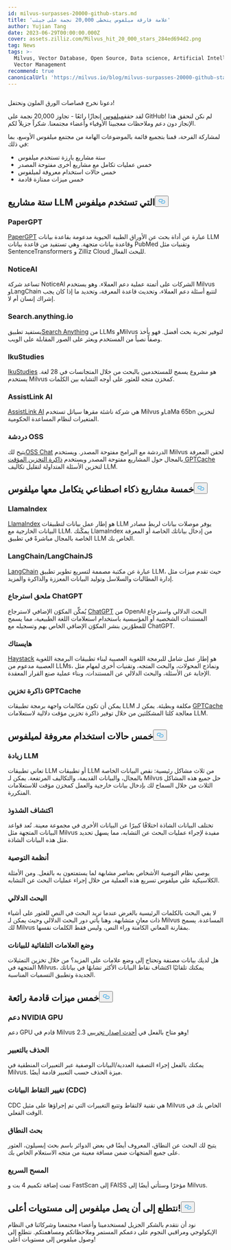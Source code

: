 ```yaml
---
id: milvus-surpasses-20000-github-stars.md
title: 'علامة فارقة ميلفوس يتخطى 20,000 نجمة على جيثب'
author: Yujian Tang
date: 2023-06-29T00:00:00.000Z
cover: assets.zilliz.com/Milvus_hit_20_000_stars_284ed694d2.png
tag: News
tags: >-
  Milvus, Vector Database, Open Source, Data science, Artificial Intelligence,
  Vector Management
recommend: true
canonicalUrl: 'https://milvus.io/blog/milvus-surpasses-20000-github-stars.md'
---
```

<p>
  <span class="img-wrapper">
    <img translate="no" src="https://assets.zilliz.com/Milvus_hit_20_000_stars_284ed694d2.png" alt="" class="doc-image" id="" />
    <span></span>
  </span>
</p>
<p>دعونا نخرج قصاصات الورق الملون ونحتفل!</p>
<p>لقد حقق<a href="https://github.com/milvus-io/milvus">ميلفوس</a> إنجازًا رائعًا - تجاوز 20,000 نجمة على GitHub! لم نكن لنحقق هذا الإنجاز دون دعم وملاحظات معجبينا الأوفياء وأعضاء مجتمعنا. شكراً جزيلاً لكم.</p>
<p>لمشاركة الفرحة، قمنا بتجميع قائمة بالموضوعات الهامة من مجتمع ميلفوس الأوسع، بما في ذلك:</p>
<ul>
<li>ستة مشاريع بارزة تستخدم ميلفوس</li>
<li>خمس عمليات تكامل مع مشاريع أخرى مفتوحة المصدر</li>
<li>خمس حالات استخدام معروفة لميلفوس</li>
<li>خمس ميزات ممتازة قادمة</li>
</ul>
<h2 id="Six-LLM-projects-that-utilize-Milvus" class="common-anchor-header">ستة مشاريع LLM التي تستخدم ميلفوس<button data-href="#Six-LLM-projects-that-utilize-Milvus" class="anchor-icon" translate="no">
      <svg translate="no"
        aria-hidden="true"
        focusable="false"
        height="20"
        version="1.1"
        viewBox="0 0 16 16"
        width="16"
      >
        <path
          fill="#0092E4"
          fill-rule="evenodd"
          d="M4 9h1v1H4c-1.5 0-3-1.69-3-3.5S2.55 3 4 3h4c1.45 0 3 1.69 3 3.5 0 1.41-.91 2.72-2 3.25V8.59c.58-.45 1-1.27 1-2.09C10 5.22 8.98 4 8 4H4c-.98 0-2 1.22-2 2.5S3 9 4 9zm9-3h-1v1h1c1 0 2 1.22 2 2.5S13.98 12 13 12H9c-.98 0-2-1.22-2-2.5 0-.83.42-1.64 1-2.09V6.25c-1.09.53-2 1.84-2 3.25C6 11.31 7.55 13 9 13h4c1.45 0 3-1.69 3-3.5S14.5 6 13 6z"
        ></path>
      </svg>
    </button></h2><h3 id="PaperGPT" class="common-anchor-header">PaperGPT</h3><p><a href="http://papergpt.bio">PaperGPT</a> عبارة عن أداة بحث عن الأوراق الطبية الحيوية مدعومة بقاعدة بيانات LLM وقاعدة بيانات متجهة. وهي تستفيد من قاعدة بيانات PubMed وتقنيات مثل SentenceTransformers و Zilliz Cloud للبحث الفعال.</p>
<h3 id="NoticeAI" class="common-anchor-header">NoticeAI</h3><p>تساعد شركة NoticeAI الشركات على أتمتة عملية دعم العملاء. وهو يستخدم Milvus وLangChain لتتبع أسئلة دعم العملاء، وتحديث قاعدة المعرفة، وتحديد ما إذا كان يجب إشراك إنسان أم لا.</p>
<h3 id="Searchanythingio" class="common-anchor-header">Search.anything.io</h3><p>يستفيد تطبيق<a href="http://search.anything.io">Search Anything</a> من LLMs وMilvus لتوفير تجربة بحث أفضل. فهو يأخذ وصفاً نصياً من المستخدم ويعثر على الصور المقابلة على الويب.</p>
<h3 id="IkuStudies" class="common-anchor-header">IkuStudies</h3><p><a href="https://ikustudies.xyz/">IkuStudies</a> هو مشروع يسمح للمستخدمين بالبحث من خلال المتجانسات في 28 لغة. يستخدم Milvus كمخزن متجه للعثور على أوجه التشابه بين الكلمات.</p>
<h3 id="AssistLink-AI" class="common-anchor-header">AssistLink AI</h3><p><a href="https://www.linkedin.com/company/assistlink/about/">AssistLink AI</a> هي شركة ناشئة مقرها سياتل تستخدم Milvus وLaMa 65bn لتخزين المتغيرات لنظام المساعدة الحكومية.</p>
<h3 id="OSS-Chat" class="common-anchor-header">دردشة OSS</h3><p>يتيح لك<a href="http://osschat.io">OSS Chat</a> الدردشة مع البرامج مفتوحة المصدر. ويستخدم Milvus لحقن المعرفة بالمجال حول المشاريع مفتوحة المصدر ويستخدم <a href="https://zilliz.com/blog/Caching-LLM-Queries-for-performance-improvements">ذاكرة التخزين المؤقت GPTCache</a> لتخزين الأسئلة المتداولة لتقليل تكاليف LLM.</p>
<h2 id="Five-AI-projects-Milvus-integrates-with" class="common-anchor-header">خمسة مشاريع ذكاء اصطناعي يتكامل معها ميلفوس<button data-href="#Five-AI-projects-Milvus-integrates-with" class="anchor-icon" translate="no">
      <svg translate="no"
        aria-hidden="true"
        focusable="false"
        height="20"
        version="1.1"
        viewBox="0 0 16 16"
        width="16"
      >
        <path
          fill="#0092E4"
          fill-rule="evenodd"
          d="M4 9h1v1H4c-1.5 0-3-1.69-3-3.5S2.55 3 4 3h4c1.45 0 3 1.69 3 3.5 0 1.41-.91 2.72-2 3.25V8.59c.58-.45 1-1.27 1-2.09C10 5.22 8.98 4 8 4H4c-.98 0-2 1.22-2 2.5S3 9 4 9zm9-3h-1v1h1c1 0 2 1.22 2 2.5S13.98 12 13 12H9c-.98 0-2-1.22-2-2.5 0-.83.42-1.64 1-2.09V6.25c-1.09.53-2 1.84-2 3.25C6 11.31 7.55 13 9 13h4c1.45 0 3-1.69 3-3.5S14.5 6 13 6z"
        ></path>
      </svg>
    </button></h2><h3 id="LlamaIndex" class="common-anchor-header">LlamaIndex</h3><p><a href="https://github.com/jerryjliu/llama_index">LlamaIndex</a> هو إطار عمل بيانات لتطبيقات LLM يوفر موصلات بيانات لربط مصادر البيانات الخارجية مع LLM. يمكّنك LlamaIndex من إدخال بياناتك الخاصة أو المعرفة الخاصة بالمجال مباشرةً في تطبيق LLM الخاص بك.</p>
<h3 id="LangChainLangChainJS" class="common-anchor-header">LangChain/LangChainJS</h3><p><a href="https://github.com/hwchase17/langchain">LangChain</a> عبارة عن مكتبة مصممة لتسريع تطوير تطبيق LLM، حيث تقدم ميزات مثل إدارة المطالبات والسلاسل وتوليد البيانات المعززة والذاكرة والمزيد.</p>
<h3 id="ChatGPT-Retrieval-Plugin" class="common-anchor-header">ملحق استرجاع ChatGPT</h3><p>يُمكِّن المكوّن الإضافي لاسترجاع <a href="https://github.com/openai/chatgpt-retrieval-plugin">ChatGPT</a> من OpenAI البحث الدلالي واسترجاع المستندات الشخصية أو المؤسسية باستخدام استعلامات اللغة الطبيعية، مما يسمح للمطوّرين بنشر المكوّن الإضافي الخاص بهم وتسجيله مع ChatGPT.</p>
<h3 id="Haystack" class="common-anchor-header">هايستاك</h3><p><a href="https://github.com/deepset-ai/haystack">Haystack</a> هو إطار عمل شامل للبرمجة اللغوية العصبية لبناء تطبيقات البرمجة اللغوية العصبية مدعوم من LLMs، ونماذج المحولات، والبحث المتجه، وتقنيات أخرى لمهام مثل الإجابة عن الأسئلة، والبحث الدلالي عن المستندات، وبناء عملية صنع القرار المعقدة.</p>
<h3 id="GPTCache" class="common-anchor-header">ذاكرة تخزين GPTCache</h3><p>يمكن أن تكون مكالمات واجهة برمجة تطبيقات LLM مكلفة وبطيئة. يمكن لـ <a href="https://github.com/zilliztech/gptcache">GPTCache</a> معالجة كلتا المشكلتين من خلال توفير ذاكرة تخزين مؤقت دلالية لاستعلامات LLM.</p>
<h2 id="Five-well-known-use-cases-of-Milvus" class="common-anchor-header">خمس حالات استخدام معروفة لميلفوس<button data-href="#Five-well-known-use-cases-of-Milvus" class="anchor-icon" translate="no">
      <svg translate="no"
        aria-hidden="true"
        focusable="false"
        height="20"
        version="1.1"
        viewBox="0 0 16 16"
        width="16"
      >
        <path
          fill="#0092E4"
          fill-rule="evenodd"
          d="M4 9h1v1H4c-1.5 0-3-1.69-3-3.5S2.55 3 4 3h4c1.45 0 3 1.69 3 3.5 0 1.41-.91 2.72-2 3.25V8.59c.58-.45 1-1.27 1-2.09C10 5.22 8.98 4 8 4H4c-.98 0-2 1.22-2 2.5S3 9 4 9zm9-3h-1v1h1c1 0 2 1.22 2 2.5S13.98 12 13 12H9c-.98 0-2-1.22-2-2.5 0-.83.42-1.64 1-2.09V6.25c-1.09.53-2 1.84-2 3.25C6 11.31 7.55 13 9 13h4c1.45 0 3-1.69 3-3.5S14.5 6 13 6z"
        ></path>
      </svg>
    </button></h2><h3 id="LLM-augmentation" class="common-anchor-header">زيادة LLM</h3><p>تعاني تطبيقات LLM أو تطبيقات LLM من ثلاث مشاكل رئيسية: نقص البيانات الخاصة بالمجال، والبيانات القديمة، والتكاليف المرتفعة. يمكن لـ Milvus حل جميع هذه المشاكل الثلاث من خلال السماح لك بإدخال بيانات خارجية والعمل كمخزن مؤقت للاستعلامات المتكررة.</p>
<h3 id="Anomaly-detection" class="common-anchor-header">اكتشاف الشذوذ</h3><p>تختلف البيانات الشاذة اختلافًا كبيرًا عن البيانات الأخرى في مجموعة معينة. تُعد قواعد البيانات المتجهة مثل Milvus مفيدة لإجراء عمليات البحث عن التشابه، مما يسهل تحديد مثل هذه البيانات الشاذة.</p>
<h3 id="Recommender-systems" class="common-anchor-header">أنظمة التوصية</h3><p>يوصي نظام التوصية الأشخاص بعناصر مشابهة لما يستمتعون به بالفعل. ومن الأمثلة الكلاسيكية على ميلفوس تسريع هذه العملية من خلال إجراء عمليات البحث عن التشابه.</p>
<h3 id="Semantic-search" class="common-anchor-header">البحث الدلالي</h3><p>لا يفي البحث بالكلمات الرئيسية بالغرض عندما تريد البحث في النص للعثور على أشياء ذات معانٍ متشابهة. وهنا يأتي دور البحث الدلالي وحيث يمكن لـ Milvus المساعدة. يسمح لك Milvus بمقارنة المعاني الكامنة وراء النص، وليس فقط الكلمات نفسها.</p>
<h3 id="Automatic-data-labeling" class="common-anchor-header">وضع العلامات التلقائية للبيانات</h3><p>هل لديك بيانات مصنفة وتحتاج إلى وضع علامات على المزيد؟ من خلال تخزين التمثيلات المتجهة في Milvus، يمكنك تلقائيًا اكتشاف نقاط البيانات الأكثر تشابهًا في بياناتك الجديدة وتطبيق التسميات المناسبة.</p>
<h2 id="Five-awesome-upcoming-features" class="common-anchor-header">خمس ميزات قادمة رائعة<button data-href="#Five-awesome-upcoming-features" class="anchor-icon" translate="no">
      <svg translate="no"
        aria-hidden="true"
        focusable="false"
        height="20"
        version="1.1"
        viewBox="0 0 16 16"
        width="16"
      >
        <path
          fill="#0092E4"
          fill-rule="evenodd"
          d="M4 9h1v1H4c-1.5 0-3-1.69-3-3.5S2.55 3 4 3h4c1.45 0 3 1.69 3 3.5 0 1.41-.91 2.72-2 3.25V8.59c.58-.45 1-1.27 1-2.09C10 5.22 8.98 4 8 4H4c-.98 0-2 1.22-2 2.5S3 9 4 9zm9-3h-1v1h1c1 0 2 1.22 2 2.5S13.98 12 13 12H9c-.98 0-2-1.22-2-2.5 0-.83.42-1.64 1-2.09V6.25c-1.09.53-2 1.84-2 3.25C6 11.31 7.55 13 9 13h4c1.45 0 3-1.69 3-3.5S14.5 6 13 6z"
        ></path>
      </svg>
    </button></h2><h3 id="NVIDIA-GPU-support" class="common-anchor-header">دعم NVIDIA GPU</h3><p>دعم GPU قادم في Milvus 2.3 وهو متاح بالفعل في <a href="https://github.com/milvus-io/milvus/releases/tag/v2.3.0-beta">أحدث إصدار تجريبي</a>!</p>
<h3 id="Delete-by-Expression" class="common-anchor-header">الحذف بالتعبير</h3><p>يمكنك بالفعل إجراء التصفية العددية/البيانات الوصفية عبر التعبيرات المنطقية في Milvus. ميزة الحذف حسب التعبير قادمة أيضًا.</p>
<h3 id="Change-Data-Capture-CDC" class="common-anchor-header">تغيير التقاط البيانات (CDC)</h3><p>CDC هي تقنية لالتقاط وتتبع التغييرات التي تم إجراؤها على مثيل Milvus الخاص بك في الوقت الفعلي.</p>
<h3 id="Range-Search" class="common-anchor-header">بحث النطاق</h3><p>يتيح لك البحث عن النطاق، المعروف أيضًا في بعض الدوائر باسم بحث إبسيلون، العثور على جميع المتجهات ضمن مسافة معينة من متجه الاستعلام الخاص بك.</p>
<h3 id="Fast-Scan" class="common-anchor-header">المسح السريع</h3><p>تمت إضافة تكميم 4 بت و FastScan إلى FAISS مؤخرًا وستأتي أيضًا إلى Milvus.</p>
<h2 id="Looking-forward-to-Milvus-reaching-even-greater-heights" class="common-anchor-header">نتطلع إلى أن يصل ميلفوس إلى مستويات أعلى!<button data-href="#Looking-forward-to-Milvus-reaching-even-greater-heights" class="anchor-icon" translate="no">
      <svg translate="no"
        aria-hidden="true"
        focusable="false"
        height="20"
        version="1.1"
        viewBox="0 0 16 16"
        width="16"
      >
        <path
          fill="#0092E4"
          fill-rule="evenodd"
          d="M4 9h1v1H4c-1.5 0-3-1.69-3-3.5S2.55 3 4 3h4c1.45 0 3 1.69 3 3.5 0 1.41-.91 2.72-2 3.25V8.59c.58-.45 1-1.27 1-2.09C10 5.22 8.98 4 8 4H4c-.98 0-2 1.22-2 2.5S3 9 4 9zm9-3h-1v1h1c1 0 2 1.22 2 2.5S13.98 12 13 12H9c-.98 0-2-1.22-2-2.5 0-.83.42-1.64 1-2.09V6.25c-1.09.53-2 1.84-2 3.25C6 11.31 7.55 13 9 13h4c1.45 0 3-1.69 3-3.5S14.5 6 13 6z"
        ></path>
      </svg>
    </button></h2><p>نود أن نتقدم بالشكر الجزيل لمستخدمينا وأعضاء مجتمعنا وشركائنا في النظام الإيكولوجي ومراقبي النجوم على دعمكم المستمر وملاحظاتكم ومساهمتكم. نتطلع إلى وصول ميلفوس إلى مستويات أعلى!</p>
